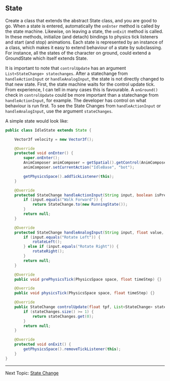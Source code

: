 ## State

Create a class that extends the abstract State class, and you are good to go.
When a state is entered, automatically the `onEnter` method is called by the state machine. Likewise, on leaving a state, the `onExit` method is called.
In these methods, initialize (and detach) bindings to physics tick listeners and start (and stop) animations.
Each state is represented by an instance of a class, which makes it easy to extend behaviour of a state by subclassing. For instance, all the states of the character on ground, could extend a GroundState which itself extends State.

It is important to note that `controlUpdate` has an argument `List<StateChange> statechanges`. After a statechange from `handleActionInput` or `handleAnalogInput`, the state is not directly changed to that new state. First, the state machine waits for the control update tick. From experience, I can tell in many cases this is favourable. A `onGround()`  check in `controlUpdate` could be more important than a statechange from `handleActionInput`, for example.
The developer has control on what behaviour is run first. To see the State Changes from `handleActionInput` or `handleAnalogInput`, use the argument `stateChanges`. 

A simple state would look like:

```java
public class IdleState extends State {

    Vector3f velocity = new Vector3f();

    @Override
    protected void onEnter() {
        super.onEnter();
        AnimComposer animComposer = getSpatial().getControl(AnimComposer.class);
        animComposer.setCurrentAction("IdleBase", "bot");

        getPhysicsSpace().addTickListener(this);
    }

    @Override
    protected StateChange handleActionInput(String input, boolean isPressed, float tpf) {
        if (input.equals("Walk Forward")) {
            return StateChange.to(new RunningState());
        }
        return null;
    }

    @Override
    protected StateChange handleAnalogInput(String input, float value, float tpf) {
        if (input.equals("Rotate Left")) {
            rotateLeft();
        } else if (input.equals("Rotate Right")) {
            rotateRight();
        }
        return null;
    }

    @Override
    public void prePhysicsTick(PhysicsSpace space, float timeStep) {}

    @Override
    public void physicsTick(PhysicsSpace space, float timeStep) {}

    @Override
    public StateChange controlUpdate(float tpf, List<StateChange> stateChanges) {
        if (stateChanges.size() >= 1) {
            return stateChanges.get(0);
        }
        return null;
    }

    @Override
    protected void onExit() {
        getPhysicsSpace().removeTickListener(this);
    }
}
```
---
Next Topic: [State Change](https://github.com/daBlesr/jme-state-machine/blob/main/docs/change%20state.md)
